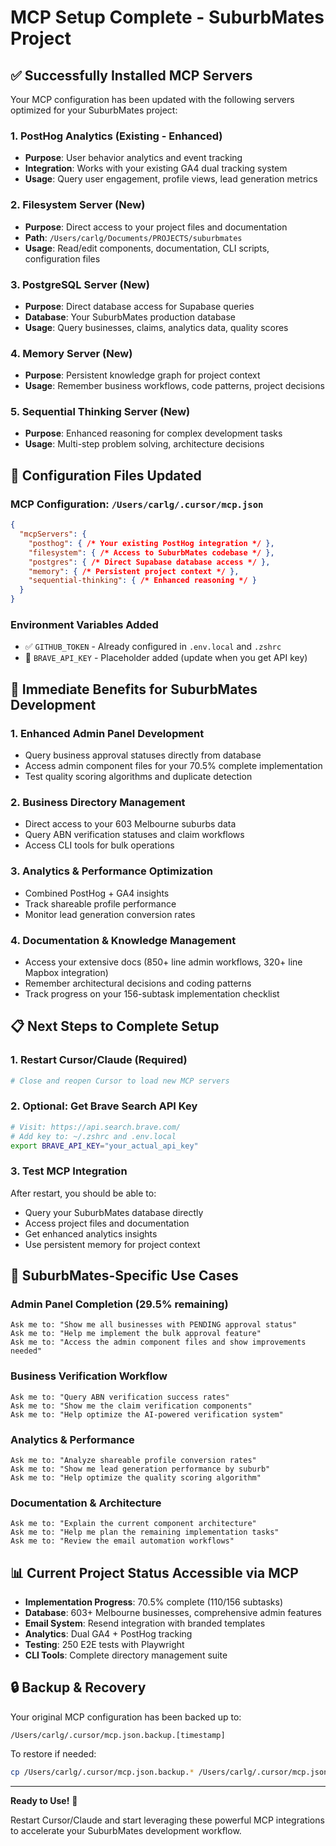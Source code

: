 # MCP Setup Complete - SuburbMates Project

## ✅ Successfully Installed MCP Servers

Your MCP configuration has been updated with the following servers optimized for your SuburbMates project:

### 1. **PostHog Analytics** (Existing - Enhanced)
- **Purpose**: User behavior analytics and event tracking
- **Integration**: Works with your existing GA4 dual tracking system
- **Usage**: Query user engagement, profile views, lead generation metrics

### 2. **Filesystem Server** (New)
- **Purpose**: Direct access to your project files and documentation  
- **Path**: `/Users/carlg/Documents/PROJECTS/suburbmates`
- **Usage**: Read/edit components, documentation, CLI scripts, configuration files

### 3. **PostgreSQL Server** (New)
- **Purpose**: Direct database access for Supabase queries
- **Database**: Your SuburbMates production database
- **Usage**: Query businesses, claims, analytics data, quality scores

### 4. **Memory Server** (New)  
- **Purpose**: Persistent knowledge graph for project context
- **Usage**: Remember business workflows, code patterns, project decisions

### 5. **Sequential Thinking Server** (New)
- **Purpose**: Enhanced reasoning for complex development tasks
- **Usage**: Multi-step problem solving, architecture decisions

## 🔧 Configuration Files Updated

### MCP Configuration: `/Users/carlg/.cursor/mcp.json`
```json
{
  "mcpServers": {
    "posthog": { /* Your existing PostHog integration */ },
    "filesystem": { /* Access to SuburbMates codebase */ },
    "postgres": { /* Direct Supabase database access */ },
    "memory": { /* Persistent project context */ },
    "sequential-thinking": { /* Enhanced reasoning */ }
  }
}
```

### Environment Variables Added
- ✅ `GITHUB_TOKEN` - Already configured in `.env.local` and `.zshrc`
- 🔄 `BRAVE_API_KEY` - Placeholder added (update when you get API key)

## 🚀 Immediate Benefits for SuburbMates Development

### 1. **Enhanced Admin Panel Development**
- Query business approval statuses directly from database
- Access admin component files for your 70.5% complete implementation
- Test quality scoring algorithms and duplicate detection

### 2. **Business Directory Management**
- Direct access to your 603 Melbourne suburbs data
- Query ABN verification statuses and claim workflows
- Access CLI tools for bulk operations

### 3. **Analytics & Performance Optimization**
- Combined PostHog + GA4 insights
- Track shareable profile performance
- Monitor lead generation conversion rates

### 4. **Documentation & Knowledge Management**
- Access your extensive docs (850+ line admin workflows, 320+ line Mapbox integration)
- Remember architectural decisions and coding patterns
- Track progress on your 156-subtask implementation checklist

## 📋 Next Steps to Complete Setup

### 1. **Restart Cursor/Claude** (Required)
```bash
# Close and reopen Cursor to load new MCP servers
```

### 2. **Optional: Get Brave Search API Key**
```bash
# Visit: https://api.search.brave.com/
# Add key to: ~/.zshrc and .env.local
export BRAVE_API_KEY="your_actual_api_key"
```

### 3. **Test MCP Integration**
After restart, you should be able to:
- Query your SuburbMates database directly
- Access project files and documentation  
- Get enhanced analytics insights
- Use persistent memory for project context

## 🎯 SuburbMates-Specific Use Cases

### **Admin Panel Completion (29.5% remaining)**
```
Ask me to: "Show me all businesses with PENDING approval status"
Ask me to: "Help me implement the bulk approval feature"
Ask me to: "Access the admin component files and show improvements needed"
```

### **Business Verification Workflow**
```
Ask me to: "Query ABN verification success rates"  
Ask me to: "Show me the claim verification components"
Ask me to: "Help optimize the AI-powered verification system"
```

### **Analytics & Performance**
```
Ask me to: "Analyze shareable profile conversion rates"
Ask me to: "Show me lead generation performance by suburb"
Ask me to: "Help optimize the quality scoring algorithm"
```

### **Documentation & Architecture**
```
Ask me to: "Explain the current component architecture"
Ask me to: "Help me plan the remaining implementation tasks"
Ask me to: "Review the email automation workflows"
```

## 📊 Current Project Status Accessible via MCP

- **Implementation Progress**: 70.5% complete (110/156 subtasks)
- **Database**: 603+ Melbourne businesses, comprehensive admin features
- **Email System**: Resend integration with branded templates  
- **Analytics**: Dual GA4 + PostHog tracking
- **Testing**: 250 E2E tests with Playwright
- **CLI Tools**: Complete directory management suite

## 🔒 Backup & Recovery

Your original MCP configuration has been backed up to:
```
/Users/carlg/.cursor/mcp.json.backup.[timestamp]
```

To restore if needed:
```bash
cp /Users/carlg/.cursor/mcp.json.backup.* /Users/carlg/.cursor/mcp.json
```

---

**Ready to Use!** 🎉 

Restart Cursor/Claude and start leveraging these powerful MCP integrations to accelerate your SuburbMates development workflow.